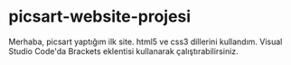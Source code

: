 # picsart-website-projesi

Merhaba, picsart yaptığım ilk site. html5 ve css3 dillerini kullandım. 
Visual Studio Code'da Brackets eklentisi kullanarak çalıştırabilirsiniz.
